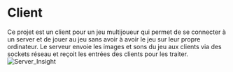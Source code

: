 # Client
Ce projet est un client pour un jeu multijoueur qui permet de se connecter à un server et de jouer au jeu sans avoir à avoir le jeu sur leur propre ordinateur. 
Le serveur envoie les images et sons du jeu aux clients via des sockets réseau et reçoit les entrées des clients pour les traiter.
![Server_Insight](https://user-images.githubusercontent.com/99622386/229954618-880c4581-4a75-4fb0-9ff2-429b0d8b0f18.png)
